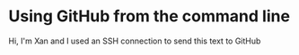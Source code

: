 # Using GitHub from the command line

Hi, I'm Xan and I used an SSH connection to send this text to GitHub
